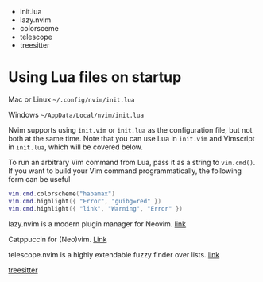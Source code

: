 - init.lua
- lazy.nvim
- colorsceme
- telescope
- treesitter

Using Lua files on startup
====
Mac or Linux `~/.config/nvim/init.lua`

Windows `~/AppData/Local/nvim/init.lua`

Nvim supports using `init.vim` or `init.lua` as the configuration file, but not both at the same time. Note that you can use Lua in `init.vim` and Vimscript in `init.lua`, which will be covered below.

To run an arbitrary Vim command from Lua, pass it as a string to `vim.cmd()`. If you want to build your Vim command programmatically, the following form can be useful 
```lua
vim.cmd.colorscheme("habamax")
vim.cmd.highlight({ "Error", "guibg=red" })
vim.cmd.highlight({ "link", "Warning", "Error" })
```

lazy.nvim is a modern plugin manager for Neovim.
[link](https://github.com/folke/lazy.nvim)

Catppuccin for (Neo)vim. [Link](https://github.com/catppuccin/nvim) 

telescope.nvim is a highly extendable fuzzy finder over lists. [link](https://github.com/nvim-telescope/telescope.nvim)

[treesitter](https://github.com/nvim-treesitter/nvim-treesitter/wiki/Installation)